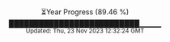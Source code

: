 <p align="center">
⏳Year Progress (89.46 %) <br>
██████████████████████████▁▁▁▁ <br>
<sub>Updated: Thu, 23 Nov 2023 12:32:24 GMT</sub>
</p>

